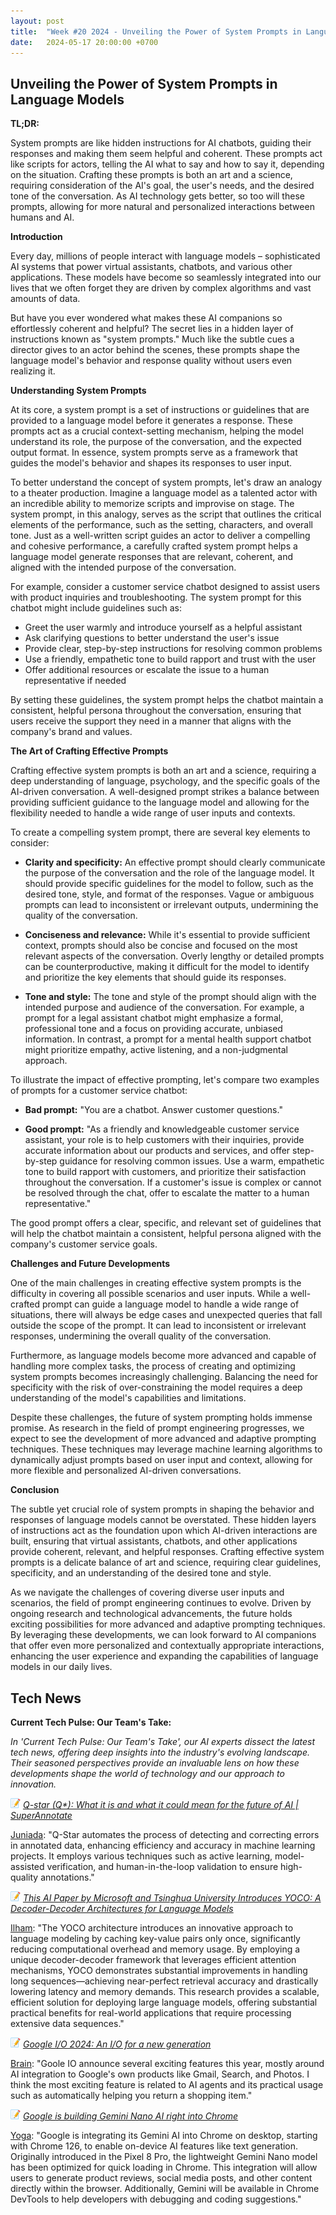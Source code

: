 ```yaml
---
layout: post
title:  "Week #20 2024 - Unveiling the Power of System Prompts in Language Models"
date:   2024-05-17 20:00:00 +0700
---
```


## Unveiling the Power of System Prompts in Language Models

**TL;DR:** 

System prompts are like hidden instructions for AI chatbots, guiding their responses and making them seem helpful and coherent. These prompts act like scripts for actors, telling the AI what to say and how to say it, depending on the situation. Crafting these prompts is both an art and a science, requiring consideration of the AI's goal, the user's needs, and the desired tone of the conversation. As AI technology gets better, so too will these prompts, allowing for more natural and personalized interactions between humans and AI.


__Introduction__

Every day, millions of people interact with language models – sophisticated AI systems that power virtual assistants, chatbots, and various other applications. These models have become so seamlessly integrated into our lives that we often forget they are driven by complex algorithms and vast amounts of data.



But have you ever wondered what makes these AI companions so effortlessly coherent and helpful? The secret lies in a hidden layer of instructions known as "system prompts." Much like the subtle cues a director gives to an actor behind the scenes, these prompts shape the language model's behavior and response quality without users even realizing it.

__Understanding System Prompts__

At its core, a system prompt is a set of instructions or guidelines that are provided to a language model before it generates a response. These prompts act as a crucial context-setting mechanism, helping the model understand its role, the purpose of the conversation, and the expected output format. In essence, system prompts serve as a framework that guides the model's behavior and shapes its responses to user input.

To better understand the concept of system prompts, let's draw an analogy to a theater production. Imagine a language model as a talented actor with an incredible ability to memorize scripts and improvise on stage. The system prompt, in this analogy, serves as the script that outlines the critical elements of the performance, such as the setting, characters, and overall tone. Just as a well-written script guides an actor to deliver a compelling and cohesive performance, a carefully crafted system prompt helps a language model generate responses that are relevant, coherent, and aligned with the intended purpose of the conversation.

For example, consider a customer service chatbot designed to assist users with product inquiries and troubleshooting. The system prompt for this chatbot might include guidelines such as:

* Greet the user warmly and introduce yourself as a helpful assistant
* Ask clarifying questions to better understand the user's issue
* Provide clear, step-by-step instructions for resolving common problems
* Use a friendly, empathetic tone to build rapport and trust with the user
* Offer additional resources or escalate the issue to a human representative if needed

By setting these guidelines, the system prompt helps the chatbot maintain a consistent, helpful persona throughout the conversation, ensuring that users receive the support they need in a manner that aligns with the company's brand and values.


__The Art of Crafting Effective Prompts__

Crafting effective system prompts is both an art and a science, requiring a deep understanding of language, psychology, and the specific goals of the AI-driven conversation. A well-designed prompt strikes a balance between providing sufficient guidance to the language model and allowing for the flexibility needed to handle a wide range of user inputs and contexts.

To create a compelling system prompt, there are several key elements to consider:

* **Clarity and specificity:** An effective prompt should clearly communicate the purpose of the conversation and the role of the language model. It should provide specific guidelines for the model to follow, such as the desired tone, style, and format of the responses. Vague or ambiguous prompts can lead to inconsistent or irrelevant outputs, undermining the quality of the conversation.

* **Conciseness and relevance:** While it's essential to provide sufficient context, prompts should also be concise and focused on the most relevant aspects of the conversation. Overly lengthy or detailed prompts can be counterproductive, making it difficult for the model to identify and prioritize the key elements that should guide its responses.

* **Tone and style:** The tone and style of the prompt should align with the intended purpose and audience of the conversation. For example, a prompt for a legal assistant chatbot might emphasize a formal, professional tone and a focus on providing accurate, unbiased information. In contrast, a prompt for a mental health support chatbot might prioritize empathy, active listening, and a non-judgmental approach.



To illustrate the impact of effective prompting, let's compare two examples of prompts for a customer service chatbot:

* **Bad prompt:** "You are a chatbot. Answer customer questions."

* **Good prompt:** "As a friendly and knowledgeable customer service assistant, your role is to help customers with their inquiries, provide accurate information about our products and services, and offer step-by-step guidance for resolving common issues. Use a warm, empathetic tone to build rapport with customers, and prioritize their satisfaction throughout the conversation. If a customer's issue is complex or cannot be resolved through the chat, offer to escalate the matter to a human representative."

The good prompt offers a clear, specific, and relevant set of guidelines that will help the chatbot maintain a consistent, helpful persona aligned with the company's customer service goals.

__Challenges and Future Developments__

One of the main challenges in creating effective system prompts is the difficulty in covering all possible scenarios and user inputs. While a well-crafted prompt can guide a language model to handle a wide range of situations, there will always be edge cases and unexpected queries that fall outside the scope of the prompt. It can lead to inconsistent or irrelevant responses, undermining the overall quality of the conversation.

Furthermore, as language models become more advanced and capable of handling more complex tasks, the process of creating and optimizing system prompts becomes increasingly challenging. Balancing the need for specificity with the risk of over-constraining the model requires a deep understanding of the model's capabilities and limitations.

Despite these challenges, the future of system prompting holds immense promise. As research in the field of prompt engineering progresses, we expect to see the development of more advanced and adaptive prompting techniques. These techniques may leverage machine learning algorithms to dynamically adjust prompts based on user input and context, allowing for more flexible and personalized AI-driven conversations.


__Conclusion__

The subtle yet crucial role of system prompts in shaping the behavior and responses of language models cannot be overstated. These hidden layers of instructions act as the foundation upon which AI-driven interactions are built, ensuring that virtual assistants, chatbots, and other applications provide coherent, relevant, and helpful responses. Crafting effective system prompts is a delicate balance of art and science, requiring clear guidelines, specificity, and an understanding of the desired tone and style.

As we navigate the challenges of covering diverse user inputs and scenarios, the field of prompt engineering continues to evolve. Driven by ongoing research and technological advancements, the future holds exciting possibilities for more advanced and adaptive prompting techniques. By leveraging these developments, we can look forward to AI companions that offer even more personalized and contextually appropriate interactions, enhancing the user experience and expanding the capabilities of language models in our daily lives.


## Tech News

__Current Tech Pulse: Our Team's Take:__

*In 'Current Tech Pulse: Our Team's Take', our AI experts dissect the latest tech news, offering deep insights into the industry's evolving landscape. Their seasoned perspectives provide an invaluable lens on how these developments shape the world of technology and our approach to innovation.*


![memo](/assets/images/memo16.png) *[Q-star (Q*): What it is and what it could mean for the future of AI | SuperAnnotate](https://www.superannotate.com/blog/q-star-overview)*

[Juniada](https://www.linkedin.com/in/juniada-b-a4b7b022): "Q-Star automates the process of detecting and correcting errors in annotated data, enhancing efficiency and accuracy in machine learning projects. It employs various techniques such as active learning, model-assisted verification, and human-in-the-loop validation to ensure high-quality annotations."

![memo](/assets/images/memo16.png) *[This AI Paper by Microsoft and Tsinghua University Introduces YOCO: A Decoder-Decoder Architectures for Language Models](https://www.marktechpost.com/2024/05/10/this-ai-paper-by-microsoft-and-tsinghua-university-introduces-yoco-a-decoder-decoder-architectures-for-language-models)*

[Ilham](https://www.linkedin.com/in/ahmadilham/): "The YOCO architecture introduces an innovative approach to language modeling by caching key-value pairs only once, significantly reducing computational overhead and memory usage. By employing a unique decoder-decoder framework that leverages efficient attention mechanisms, YOCO demonstrates substantial improvements in handling long sequences—achieving near-perfect retrieval accuracy and drastically lowering latency and memory demands. This research provides a scalable, efficient solution for deploying large language models, offering substantial practical benefits for real-world applications that require processing extensive data sequences."

![memo](/assets/images/memo16.png) *[Google I/O 2024: An I/O for a new generation](https://blog.google/inside-google/message-ceo/google-io-2024-keynote-sundar-pichai)*

[Brain](https://www.linkedin.com/in/brain-balaka/): "Goole IO announce several exciting features this year, mostly around AI integration to Google's own products like Gmail, Search, and Photos. I think the most exciting feature is related to AI agents and its practical usage such as automatically helping you return a shopping item."

![memo](/assets/images/memo16.png) *[Google is building Gemini Nano AI right into Chrome](https://blog.google/inside-google/message-ceo/google-io-2024-keynote-sundar-pichai)*

[Yoga](https://www.linkedin.com/in/yogafaodiansyah/): "Google is integrating its Gemini AI into Chrome on desktop, starting with Chrome 126, to enable on-device AI features like text generation. Originally introduced in the Pixel 8 Pro, the lightweight Gemini Nano model has been optimized for quick loading in Chrome. This integration will allow users to generate product reviews, social media posts, and other content directly within the browser. Additionally, Gemini will be available in Chrome DevTools to help developers with debugging and coding suggestions."